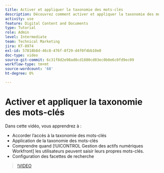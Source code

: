 ```yaml
---
title: Activer et appliquer la taxonomie des mots-clés
description: Découvrez comment activer et appliquer la taxonomie des mots-clés, lorsque les utilisateurs peuvent saisir leurs propres mots-clés et configurer les facettes de recherche dans [!UICONTROL Gestion des actifs numériques Workfront].
activity: use
feature: Digital Content and Documents
type: Tutorial
role: Admin
level: Intermediate
team: Technical Marketing
jira: KT-8974
exl-id: 57818b8d-46c8-476f-8f29-d4f0f4bb10e0
doc-type: video
source-git-commit: 6c31f8d2e98ad8cd1880cd03ec0b0e6c0fd9ec09
workflow-type: tm+mt
source-wordcount: '68'
ht-degree: 0%

---
```


# Activer et appliquer la taxonomie des mots-clés

Dans cette vidéo, vous apprendrez à :

* Accorder l’accès à la taxonomie des mots-clés
* Application de la taxonomie des mots-clés
* Comprendre quand [!UICONTROL Gestion des actifs numériques Workfront] les utilisateurs peuvent saisir leurs propres mots-clés.
* Configuration des facettes de recherche

>[!VIDEO](https://video.tv.adobe.com/v/335237/?quality=12&learn=on)
